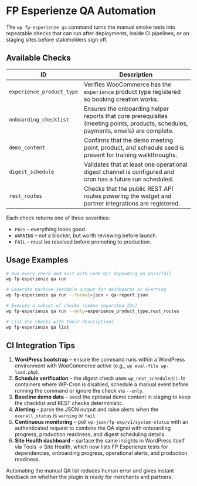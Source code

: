 # FP Esperienze QA Automation

The `wp fp-esperienze qa` command turns the manual smoke tests into repeatable
checks that can run after deployments, inside CI pipelines, or on staging sites
before stakeholders sign off.

## Available Checks

| ID                       | Description |
|--------------------------|-------------|
| `experience_product_type` | Verifies WooCommerce has the `experience` product type registered so booking creation works. |
| `onboarding_checklist`    | Ensures the onboarding helper reports that core prerequisites (meeting points, products, schedules, payments, emails) are complete. |
| `demo_content`            | Confirms that the demo meeting point, product, and schedule seed is present for training walkthroughs. |
| `digest_schedule`         | Validates that at least one operational digest channel is configured and cron has a future run scheduled. |
| `rest_routes`             | Checks that the public REST API routes powering the widget and partner integrations are registered. |

Each check returns one of three severities:

- `PASS` – everything looks good.
- `WARNING` – not a blocker, but worth reviewing before launch.
- `FAIL` – must be resolved before promoting to production.

## Usage Examples

```bash
# Run every check and exit with code 0/1 depending on pass/fail
wp fp-esperienze qa run

# Generate machine-readable output for dashboards or alerting
wp fp-esperienze qa run --format=json > qa-report.json

# Execute a subset of checks (comma separated IDs)
wp fp-esperienze qa run --only=experience_product_type,rest_routes

# List the checks with their descriptions
wp fp-esperienze qa list
```

## CI Integration Tips

1. **WordPress bootstrap** – ensure the command runs within a WordPress
   environment with WooCommerce active (e.g., `wp eval-file wp-load.php`).
2. **Schedule verification** – the digest check uses `wp_next_scheduled()`. In
   containers where WP-Cron is disabled, schedule a manual event before running
   the command or ignore the check via `--only`.
3. **Baseline demo data** – seed the optional demo content in staging to keep
   the checklist and REST checks deterministic.
4. **Alerting** – parse the JSON output and raise alerts when the `overall_status`
   is `warning` or `fail`.
5. **Continuous monitoring** – poll `wp-json/fp-exp/v1/system-status` with an
   authenticated request to combine the QA signal with onboarding progress,
   production readiness, and digest scheduling details.
6. **Site Health dashboard** – surface the same insights in WordPress itself via
   Tools → Site Health, which now lists FP Esperienze tests for dependencies,
   onboarding progress, operational alerts, and production readiness.

Automating the manual QA list reduces human error and gives instant feedback on
whether the plugin is ready for merchants and partners.
